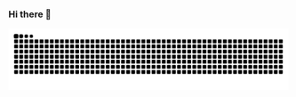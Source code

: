 ### Hi there 👋

<div>

  ![Snake animation](https://github.com/matheus-paulino/matheus-paulino/blob/output/github-contribution-grid-snake.svg)
</div>
